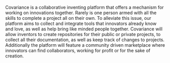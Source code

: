 Covariance is a collaborative inventing platform that offers a mechanism for working on innovations together. Rarely is one person armed with all the skills to complete a project all on their own. To alleviate this issue, our platform aims to collect and integrate tools that innovators already know and love, as well as help bring like minded people together. Covariance will allow inventors to create repositories for their public or private projects, to collect all their documentation, as well as keep track of changes to projects. Additionally the platform will feature a community driven marketplace where innovators can find collaborators, working for profit or for the sake of creation. 
